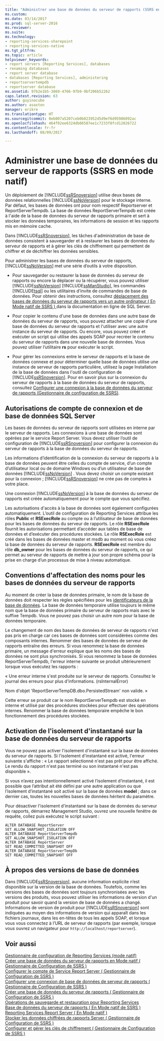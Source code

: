 ```yaml
---
title: "Administrer une base de données du serveur de rapports (SSRS en Mode natif) | Documents Microsoft"
ms.custom: 
ms.date: 03/14/2017
ms.prod: sql-server-2016
ms.reviewer: 
ms.suite: 
ms.technology:
- reporting-services-sharepoint
- reporting-services-native
ms.tgt_pltfrm: 
ms.topic: article
helpviewer_keywords:
- report servers [Reporting Services], databases
- renaming databases
- report server database
- databases [Reporting Services], administering
- reportservertempdb
- reportserver database
ms.assetid: 97b2e1b5-3869-4766-97b9-9bf206b52262
caps.latest.revision: 63
author: guyinacube
ms.author: asaxton
manager: erikre
ms.translationtype: HT
ms.sourcegitcommit: 0eb007a5207ceb0b023952d5d9ef6d95986092ac
ms.openlocfilehash: 464f02ee6324db06587ee1c7233f8fcd12026722
ms.contentlocale: fr-fr
ms.lasthandoff: 08/09/2017

---
```

# <a name="administer-a-report-server-database-ssrs-native-mode"></a>Administrer une base de données du serveur de rapports (SSRS en mode natif)
  Un déploiement de [!INCLUDE[ssRSnoversion](../../includes/ssrsnoversion-md.md)] utilise deux bases de données relationnelles [!INCLUDE[ssNoVersion](../../includes/ssnoversion-md.md)] pour le stockage interne. Par défaut, les bases de données ont pour nom respectif Reportserver et ReportServerTempdb. La base de données ReportServerTempdb est créée à l'aide de la base de données du serveur de rapports primaire et sert à stocker les données temporaires, les informations de session et les rapports mis en mémoire cache.  
  
 Dans [!INCLUDE[ssRSnoversion](../../includes/ssrsnoversion-md.md)], les tâches d'administration de base de données consistent à sauvegarder et à restaurer les bases de données du serveur de rapports et à gérer les clés de chiffrement qui permettent de chiffrer et de déchiffrer les données sensibles.  
  
 Pour administrer les bases de données du serveur de rapports, [!INCLUDE[ssNoVersion](../../includes/ssnoversion-md.md)] met une série d’outils à votre disposition.  
  
-   Pour sauvegarder ou restaurer la base de données du serveur de rapports ou encore la déplacer ou la récupérer, vous pouvez utiliser [!INCLUDE[ssNoVersion](../../includes/ssnoversion-md.md)] [!INCLUDE[ssManStudio](../../includes/ssmanstudio-md.md)], les commandes [!INCLUDE[tsql](../../includes/tsql-md.md)] ou les utilitaires d’invite de commandes de base de données. Pour obtenir des instructions, consultez [déplacement des bases de données du serveur de rapports vers un autre ordinateur &#40; En Mode natif de SSRS &#41; ](../../reporting-services/report-server/moving-the-report-server-databases-to-another-computer-ssrs-native-mode.md) dans la documentation en ligne de SQL Server.  
  
-   Pour copier le contenu d'une base de données dans une autre base de données du serveur de rapports, vous pouvez attacher une copie d'une base de données du serveur de rapports et l'utiliser avec une autre instance du serveur de rapports. Ou encore, vous pouvez créer et exécuter un script qui utilise des appels SOAP pour recréer le contenu du serveur de rapports dans une nouvelle base de données. Vous pouvez utiliser l’utilitaire **rs** pour exécuter le script.  
  
-   Pour gérer les connexions entre le serveur de rapports et la base de données connexe et pour déterminer quelle base de données utilise une instance de serveur de rapports particulière, utilisez la page Installation de la base de données dans l'outil de configuration de [!INCLUDE[ssRSnoversion](../../includes/ssrsnoversion-md.md)]. Pour en savoir plus sur la connexion du serveur de rapports à la base de données du serveur de rapports, consultez [Configurer une connexion à la base de données du serveur de rapports &#40;Gestionnaire de configuration de SSRS&#41;](../../reporting-services/install-windows/configure-a-report-server-database-connection-ssrs-configuration-manager.md).  
  
## <a name="sql-server-login-and-database-permissions"></a>Autorisations de compte de connexion et de base de données SQL Server  
 Les bases de données du serveur de rapports sont utilisées en interne par le serveur de rapports. Les connexions à une base de données sont opérées par le service Report Server. Vous devez utiliser l’outil de configuration de [!INCLUDE[ssRSnoversion](../../includes/ssrsnoversion-md.md)] pour configurer la connexion du serveur de rapports à la base de données du serveur de rapports.  
  
 Les informations d’identification de la connexion du serveur de rapports à la base de données peuvent être celles du compte de service, d’un compte d’utilisateur local ou de domaine Windows ou d’un utilisateur de base de données [!INCLUDE[ssNoVersion](../../includes/ssnoversion-md.md)] . Vous devez choisir un compte existant pour la connexion ; [!INCLUDE[ssRSnoversion](../../includes/ssrsnoversion-md.md)] ne crée pas de comptes à votre place.  
  
 Une connexion [!INCLUDE[ssNoVersion](../../includes/ssnoversion-md.md)] à la base de données du serveur de rapports est créée automatiquement pour le compte que vous spécifiez.  
  
 Les autorisations d'accès à la base de données sont également configurées automatiquement. L’outil de configuration de Reporting Services attribue les rôles **Public** et **RSExecRole** au compte ou à l’utilisateur de base de données pour les bases de données du serveur de rapports. Le rôle **RSExecRole** fournit les autorisations permettant d’accéder aux tables de base de données et d’exécuter des procédures stockées. Le rôle **RSExecRole** est créé dans les bases de données master et msdb au moment où vous créez la base de données du serveur de rapports. **RSExecRole** est membre du rôle **db_owner** pour les bases de données du serveur de rapports, ce qui permet au serveur de rapports de mettre à jour son propre schéma pour la prise en charge d’un processus de mise à niveau automatique.  
  
## <a name="naming-conventions-for-the-report-server-databases"></a>Conventions d'affectation des noms pour les bases de données du serveur de rapports  
 Au moment de créer la base de données primaire, le nom de la base de données doit respecter les règles spécifiées pour les [identificateurs de la base de données](../../relational-databases/databases/database-identifiers.md). La base de données temporaire utilise toujours le même nom que la base de données primaire du serveur de rapports mais avec le suffixe Tempdb. Vous ne pouvez pas choisir un autre nom pour la base de données temporaire.  
  
 Le changement de nom des bases de données de serveur de rapports n'est pas pris en charge car ces bases de données sont considérées comme des composants internes. Renommer des bases de données de serveur de rapports entraîne des erreurs. Si vous renommez la base de données primaire, un message d'erreur explique que les noms des bases de données ne sont plus synchronisés. Si vous renommez la base de données ReportServerTempdb, l'erreur interne suivante se produit ultérieurement lorsque vous exécutez les rapports :  
  
 « Une erreur interne s'est produite sur le serveur de rapports. Consultez le journal des erreurs pour plus d'informations. (rsInternalError)  
  
 Nom d'objet 'ReportServerTempDB.dbo.PersistedStream' non valide. »  
  
 Cette erreur se produit car le nom ReportServerTempdb est stocké en interne et utilisé par des procédures stockées pour effectuer des opérations internes. Renommer la base de données temporaire empêche le bon fonctionnement des procédures stockées.  
  
## <a name="enabling-snapshot-isolation-on-the-report-server-database"></a>Activation de l'isolement d'instantané sur la base de données du serveur de rapports  
 Vous ne pouvez pas activer l'isolement d'instantané sur la base de données du serveur de rapports. Si l'isolement d'instantané est activé, l'erreur suivante s'affiche : « Le rapport sélectionné n'est pas prêt pour être affiché. Le rendu du rapport n'est pas terminé ou son instantané n'est pas disponible ».  
  
 Si vous n’avez pas intentionnellement activé l’isolement d’instantané, il est possible que l’attribut ait été défini par une autre application ou que l’isolement d’instantané soit activé sur la base de données **model** ; dans ce dernier cas, toutes les nouvelles bases de données héritent du paramètre.  
  
 Pour désactiver l'isolement d'instantané sur la base de données du serveur de rapports, démarrez Management Studio, ouvrez une nouvelle fenêtre de requête, collez puis exécutez le script suivant :  
  
```  
ALTER DATABASE ReportServer  
SET ALLOW_SNAPSHOT_ISOLATION OFF  
ALTER DATABASE ReportServerTempdb  
SET ALLOW_SNAPSHOT_ISOLATION OFF  
ALTER DATABASE ReportServer  
SET READ_COMMITTED_SNAPSHOT OFF  
ALTER DATABASE ReportServerTempDb  
SET READ_COMMITTED_SNAPSHOT OFF  
```  
  
## <a name="about-database-versions"></a>À propos des versions de base de données  
 Dans [!INCLUDE[ssRSnoversion](../../includes/ssrsnoversion-md.md)], aucune information explicite n’est disponible sur la version de la base de données. Toutefois, comme les versions des bases de données sont toujours synchronisées avec les versions des produits, vous pouvez utiliser les informations de version d'un produit pour savoir quand la version de base de données a changé. Informations de version de produit pour [!INCLUDE[ssRSnoversion](../../includes/ssrsnoversion-md.md)] sont indiquées au moyen des informations de version qui apparaît dans les fichiers journaux, dans les en-têtes de tous les appels SOAP, et lorsque vous vous connectez à l’URL de serveur de rapports (par exemple, lorsque vous ouvrez un navigateur pour `http://localhost/reportserver`).  
  
## <a name="see-also"></a>Voir aussi  
 [Gestionnaire de configuration de Reporting Services &#40;mode natif&#41;](../../reporting-services/install-windows/reporting-services-configuration-manager-native-mode.md)   
 [Créer une base de données du serveur de rapports en Mode natif &#40; Gestionnaire de Configuration de SSRS &#41;](../../reporting-services/install-windows/ssrs-report-server-create-a-native-mode-report-server-database.md)   
 [Configurer le compte de Service Report Server &#40; Gestionnaire de Configuration de SSRS &#41;](../../reporting-services/install-windows/configure-the-report-server-service-account-ssrs-configuration-manager.md)   
 [Configurer une connexion de base de données de serveur de rapports &#40; Gestionnaire de Configuration de SSRS &#41;](../../reporting-services/install-windows/configure-a-report-server-database-connection-ssrs-configuration-manager.md)   
 [Créer une base de données du serveur de rapports &#40; Gestionnaire de Configuration de SSRS &#41;](../../reporting-services/install-windows/ssrs-report-server-create-a-report-server-database.md)   
 [Opérations de sauvegarde et restauration pour Reporting Services](../../reporting-services/install-windows/backup-and-restore-operations-for-reporting-services.md)   
 [Base de données du serveur de rapports &#40; En Mode natif de SSRS &#41;](../../reporting-services/report-server/report-server-database-ssrs-native-mode.md)   
 [Reporting Services Report Server &#40; En Mode natif &#41;](../../reporting-services/report-server/reporting-services-report-server-native-mode.md)   
 [Stocker les données chiffrées de rapports Server &#40; Gestionnaire de Configuration de SSRS &#41;](../../reporting-services/install-windows/ssrs-encryption-keys-store-encrypted-report-server-data.md)   
 [Configurer et gérer les clés de chiffrement &#40; Gestionnaire de Configuration de SSRS &#41;](../../reporting-services/install-windows/ssrs-encryption-keys-manage-encryption-keys.md)  
  
  
